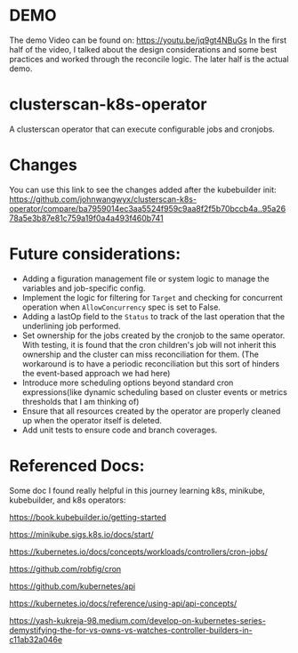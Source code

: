 # DEMO
The demo Video can be found on: https://youtu.be/jq9gt4NBuGs
In the first half of the video, I talked about the design considerations and some best practices and worked through the reconcile logic. The later half is the actual demo.

# clusterscan-k8s-operator
A clusterscan operator that can execute configurable jobs and cronjobs.

# Changes
You can use this link to see the changes added after the kubebuilder init:
https://github.com/johnwangwyx/clusterscan-k8s-operator/compare/ba7959014ec3aa5524f959c9aa8f2f5b70bccb4a..95a2678a5e3b87e81c759a19f0a4a493f460b741

# Future considerations:
* Adding a figuration management file or system logic to manage the variables and job-specific config.
* Implement the logic for filtering for `Target` and checking for concurrent operation when `AllowConcurrency` spec is set to False.
* Adding a lastOp field to the `Status` to track of the last operation that the underlining job performed.
* Set ownership for the jobs created by the cronjob to the same operator. With testing, it is found that the cron children's job will not inherit this ownership and the cluster can miss reconciliation for them. (The workaround is to have a periodic reconciliation but this sort of hinders the event-based approach we had here)
* Introduce more scheduling options beyond standard cron expressions(like dynamic scheduling based on cluster events or metrics thresholds that I am thinking of)
* Ensure that all resources created by the operator are properly cleaned up when the operator itself is deleted.
* Add unit tests to ensure code and branch coverages.

# Referenced Docs:
Some doc I found really helpful in this journey learning k8s, minikube, kubebuilder, and k8s operators:

https://book.kubebuilder.io/getting-started

https://minikube.sigs.k8s.io/docs/start/

https://kubernetes.io/docs/concepts/workloads/controllers/cron-jobs/

https://github.com/robfig/cron

https://github.com/kubernetes/api

https://kubernetes.io/docs/reference/using-api/api-concepts/

https://yash-kukreja-98.medium.com/develop-on-kubernetes-series-demystifying-the-for-vs-owns-vs-watches-controller-builders-in-c11ab32a046e

